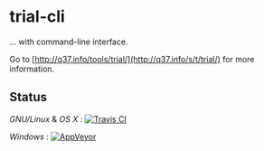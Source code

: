 # trial-cli
... with command-line interface.

Go to [http://q37.info/tools/trial/](http://q37.info/s/t/trial/) for more information.

## Status
*GNU/Linux* & *OS X* : [![Travis CI](https://travis-ci.org/epeios-q37/trial-cli.png)](https://travis-ci.org/epeios-q37/trial-cli)
 
*Windows* : [![AppVeyor](http://ci.appveyor.com/api/projects/status/github/epeios-q37/trial-cli)](http://ci.appveyor.com/project/epeios-q37/trial-cli)

